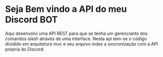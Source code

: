 # Seja Bem vindo a API do meu Discord BOT
Aqui desenvolvi uma API REST para que se tenha um gerencianto dos comandos slash através de uma interface. Nesta api tem-se o código dividido em arquitetura mvc e seu arquivo index a sincronização com a API própria do Discord.
